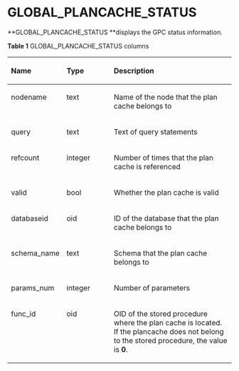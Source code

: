 # GLOBAL\_PLANCACHE\_STATUS<a name="EN-US_TOPIC_0297927201"></a>

**GLOBAL\_PLANCACHE\_STATUS **displays the GPC status information.

**Table  1**  GLOBAL\_PLANCACHE\_STATUS columns

<a name="en-us_topic_0283136663_en-us_topic_0237122754_en-us_topic_0059778356_t11b74f8fb7cd4bd8b53f72d8a89440c9"></a>
<table><thead align="left"><tr id="en-us_topic_0283136663_en-us_topic_0237122754_en-us_topic_0059778356_r5842d7f7603e497cb22101dfea845472"><th class="cellrowborder" valign="top" width="24.39%" id="mcps1.2.4.1.1"><p id="en-us_topic_0283136663_en-us_topic_0237122754_en-us_topic_0059778356_afad13ad0a32a4f00a617cdc00226c80b"><a name="en-us_topic_0283136663_en-us_topic_0237122754_en-us_topic_0059778356_afad13ad0a32a4f00a617cdc00226c80b"></a><a name="en-us_topic_0283136663_en-us_topic_0237122754_en-us_topic_0059778356_afad13ad0a32a4f00a617cdc00226c80b"></a>Name</p>
</th>
<th class="cellrowborder" valign="top" width="21.16%" id="mcps1.2.4.1.2"><p id="en-us_topic_0283136663_en-us_topic_0237122754_en-us_topic_0059778356_abf389d4d152b452d832a966b9c967aec"><a name="en-us_topic_0283136663_en-us_topic_0237122754_en-us_topic_0059778356_abf389d4d152b452d832a966b9c967aec"></a><a name="en-us_topic_0283136663_en-us_topic_0237122754_en-us_topic_0059778356_abf389d4d152b452d832a966b9c967aec"></a>Type</p>
</th>
<th class="cellrowborder" valign="top" width="54.449999999999996%" id="mcps1.2.4.1.3"><p id="en-us_topic_0283136663_en-us_topic_0237122754_en-us_topic_0059778356_aad914caab8464d5fb8e871ea9f9db721"><a name="en-us_topic_0283136663_en-us_topic_0237122754_en-us_topic_0059778356_aad914caab8464d5fb8e871ea9f9db721"></a><a name="en-us_topic_0283136663_en-us_topic_0237122754_en-us_topic_0059778356_aad914caab8464d5fb8e871ea9f9db721"></a>Description</p>
</th>
</tr>
</thead>
<tbody><tr id="en-us_topic_0283136663_en-us_topic_0237122754_en-us_topic_0059778356_r3fa5c62a2b324f449e54f1c1a7df2de8"><td class="cellrowborder" valign="top" width="24.39%" headers="mcps1.2.4.1.1 "><p id="p189814299178"><a name="p189814299178"></a><a name="p189814299178"></a>nodename</p>
</td>
<td class="cellrowborder" valign="top" width="21.16%" headers="mcps1.2.4.1.2 "><p id="en-us_topic_0283136663_en-us_topic_0237122754_p04241417123"><a name="en-us_topic_0283136663_en-us_topic_0237122754_p04241417123"></a><a name="en-us_topic_0283136663_en-us_topic_0237122754_p04241417123"></a>text</p>
</td>
<td class="cellrowborder" valign="top" width="54.449999999999996%" headers="mcps1.2.4.1.3 "><p id="p16431818161919"><a name="p16431818161919"></a><a name="p16431818161919"></a>Name of the node that the plan cache belongs to</p>
</td>
</tr>
<tr id="en-us_topic_0283136663_en-us_topic_0237122754_en-us_topic_0059778356_rf38881ac52a945d6944ba0502b0e83c4"><td class="cellrowborder" valign="top" width="24.39%" headers="mcps1.2.4.1.1 "><p id="en-us_topic_0283136663_en-us_topic_0237122754_p1110652110121"><a name="en-us_topic_0283136663_en-us_topic_0237122754_p1110652110121"></a><a name="en-us_topic_0283136663_en-us_topic_0237122754_p1110652110121"></a>query</p>
</td>
<td class="cellrowborder" valign="top" width="21.16%" headers="mcps1.2.4.1.2 "><p id="en-us_topic_0283136663_en-us_topic_0237122754_p193412140122"><a name="en-us_topic_0283136663_en-us_topic_0237122754_p193412140122"></a><a name="en-us_topic_0283136663_en-us_topic_0237122754_p193412140122"></a>text</p>
</td>
<td class="cellrowborder" valign="top" width="54.449999999999996%" headers="mcps1.2.4.1.3 "><p id="p742131814198"><a name="p742131814198"></a><a name="p742131814198"></a>Text of query statements</p>
</td>
</tr>
<tr id="en-us_topic_0283136663_en-us_topic_0237122754_en-us_topic_0059778356_rdeb045b57c5440c6876aa5e1fddf3793"><td class="cellrowborder" valign="top" width="24.39%" headers="mcps1.2.4.1.1 "><p id="en-us_topic_0283136663_en-us_topic_0237122754_p1275719218122"><a name="en-us_topic_0283136663_en-us_topic_0237122754_p1275719218122"></a><a name="en-us_topic_0283136663_en-us_topic_0237122754_p1275719218122"></a>refcount</p>
</td>
<td class="cellrowborder" valign="top" width="21.16%" headers="mcps1.2.4.1.2 "><p id="en-us_topic_0283136663_en-us_topic_0237122754_p226191461218"><a name="en-us_topic_0283136663_en-us_topic_0237122754_p226191461218"></a><a name="en-us_topic_0283136663_en-us_topic_0237122754_p226191461218"></a>integer</p>
</td>
<td class="cellrowborder" valign="top" width="54.449999999999996%" headers="mcps1.2.4.1.3 "><p id="p1741151861910"><a name="p1741151861910"></a><a name="p1741151861910"></a>Number of times that the plan cache is referenced</p>
</td>
</tr>
<tr id="en-us_topic_0283136663_en-us_topic_0237122754_row0970538191711"><td class="cellrowborder" valign="top" width="24.39%" headers="mcps1.2.4.1.1 "><p id="en-us_topic_0283136663_en-us_topic_0237122754_p9971538191717"><a name="en-us_topic_0283136663_en-us_topic_0237122754_p9971538191717"></a><a name="en-us_topic_0283136663_en-us_topic_0237122754_p9971538191717"></a>valid</p>
</td>
<td class="cellrowborder" valign="top" width="21.16%" headers="mcps1.2.4.1.2 "><p id="en-us_topic_0283136663_en-us_topic_0237122754_p797217389175"><a name="en-us_topic_0283136663_en-us_topic_0237122754_p797217389175"></a><a name="en-us_topic_0283136663_en-us_topic_0237122754_p797217389175"></a>bool</p>
</td>
<td class="cellrowborder" valign="top" width="54.449999999999996%" headers="mcps1.2.4.1.3 "><p id="p940151831910"><a name="p940151831910"></a><a name="p940151831910"></a>Whether the plan cache is valid</p>
</td>
</tr>
<tr id="en-us_topic_0283136663_en-us_topic_0237122754_row64614276180"><td class="cellrowborder" valign="top" width="24.39%" headers="mcps1.2.4.1.1 "><p id="en-us_topic_0283136663_en-us_topic_0237122754_p12894125171811"><a name="en-us_topic_0283136663_en-us_topic_0237122754_p12894125171811"></a><a name="en-us_topic_0283136663_en-us_topic_0237122754_p12894125171811"></a>databaseid</p>
</td>
<td class="cellrowborder" valign="top" width="21.16%" headers="mcps1.2.4.1.2 "><p id="en-us_topic_0283136663_en-us_topic_0237122754_p10894225181817"><a name="en-us_topic_0283136663_en-us_topic_0237122754_p10894225181817"></a><a name="en-us_topic_0283136663_en-us_topic_0237122754_p10894225181817"></a>oid</p>
</td>
<td class="cellrowborder" valign="top" width="54.449999999999996%" headers="mcps1.2.4.1.3 "><p id="p539218171914"><a name="p539218171914"></a><a name="p539218171914"></a>ID of the database that the plan cache belongs to</p>
</td>
</tr>
<tr id="en-us_topic_0283136663_en-us_topic_0237122754_row10451327201810"><td class="cellrowborder" valign="top" width="24.39%" headers="mcps1.2.4.1.1 "><p id="en-us_topic_0283136663_en-us_topic_0237122754_p1689592518180"><a name="en-us_topic_0283136663_en-us_topic_0237122754_p1689592518180"></a><a name="en-us_topic_0283136663_en-us_topic_0237122754_p1689592518180"></a>schema_name</p>
</td>
<td class="cellrowborder" valign="top" width="21.16%" headers="mcps1.2.4.1.2 "><p id="en-us_topic_0283136663_en-us_topic_0237122754_p12895425161810"><a name="en-us_topic_0283136663_en-us_topic_0237122754_p12895425161810"></a><a name="en-us_topic_0283136663_en-us_topic_0237122754_p12895425161810"></a>text</p>
</td>
<td class="cellrowborder" valign="top" width="54.449999999999996%" headers="mcps1.2.4.1.3 "><p id="p133814187193"><a name="p133814187193"></a><a name="p133814187193"></a>Schema that the plan cache belongs to</p>
</td>
</tr>
<tr id="en-us_topic_0283136663_en-us_topic_0237122754_row134412731818"><td class="cellrowborder" valign="top" width="24.39%" headers="mcps1.2.4.1.1 "><p id="en-us_topic_0283136663_en-us_topic_0237122754_p1089592520188"><a name="en-us_topic_0283136663_en-us_topic_0237122754_p1089592520188"></a><a name="en-us_topic_0283136663_en-us_topic_0237122754_p1089592520188"></a>params_num</p>
</td>
<td class="cellrowborder" valign="top" width="21.16%" headers="mcps1.2.4.1.2 "><p id="en-us_topic_0283136663_en-us_topic_0237122754_p14895192581819"><a name="en-us_topic_0283136663_en-us_topic_0237122754_p14895192581819"></a><a name="en-us_topic_0283136663_en-us_topic_0237122754_p14895192581819"></a>integer</p>
</td>
<td class="cellrowborder" valign="top" width="54.449999999999996%" headers="mcps1.2.4.1.3 "><p id="p153701871915"><a name="p153701871915"></a><a name="p153701871915"></a>Number of parameters</p>
</td>
</tr>
<tr id="en-us_topic_0283136663_en-us_topic_0237122754_row366033117515"><td class="cellrowborder" valign="top" width="24.39%" headers="mcps1.2.4.1.1 "><p id="en-us_topic_0283136663_en-us_topic_0237122754_p126615311854"><a name="en-us_topic_0283136663_en-us_topic_0237122754_p126615311854"></a><a name="en-us_topic_0283136663_en-us_topic_0237122754_p126615311854"></a>func_id</p>
</td>
<td class="cellrowborder" valign="top" width="21.16%" headers="mcps1.2.4.1.2 "><p id="en-us_topic_0283136663_en-us_topic_0237122754_p266113118514"><a name="en-us_topic_0283136663_en-us_topic_0237122754_p266113118514"></a><a name="en-us_topic_0283136663_en-us_topic_0237122754_p266113118514"></a>oid</p>
</td>
<td class="cellrowborder" valign="top" width="54.449999999999996%" headers="mcps1.2.4.1.3 "><p id="p216618101917"><a name="p216618101917"></a><a name="p216618101917"></a>OID of the stored procedure where the plan cache is located. If the plancache does not belong to the stored procedure, the value is <strong id="b1831220421190"><a name="b1831220421190"></a><a name="b1831220421190"></a>0</strong>.</p>
</td>
</tr>
</tbody>
</table>

